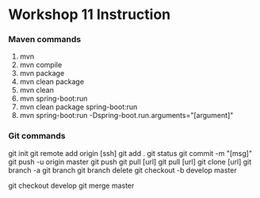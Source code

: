 # Workshop 11 Instruction

### Maven commands
1. mvn
2. mvn compile
3. mvn package
4. mvn clean package
5. mvn clean
6. mvn spring-boot:run
7. mvn clean package spring-boot:run 
8. mvn spring-boot:run -Dspring-boot.run.arguments="[argument]"

### Git commands
git init
git remote add origin [ssh]
git add .
git status 
git commit -m "[msg]"
git push -u origin master
git push
git pull <remote> <branch> [url]
git pull [url]
git clone [url]
git branch -a 
git branch
git branch delete <branch name>
git checkout -b develop master


git checkout develop
git merge master
